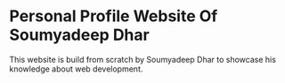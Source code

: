 # Personal Profile Website Of Soumyadeep Dhar

This website is build from scratch by Soumyadeep Dhar to showcase his knowledge about web development.
